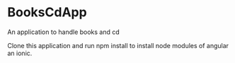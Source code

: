 # BooksCdApp
An application to handle books and cd

Clone this application and run npm install to install node modules of angular an ionic.


